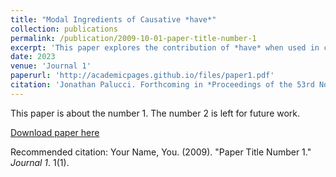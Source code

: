 ```yaml
---
title: "Modal Ingredients of Causative *have*"
collection: publications
permalink: /publication/2009-10-01-paper-title-number-1
excerpt: 'This paper explores the contribution of *have* when used in causative constructions.'
date: 2023
venue: 'Journal 1'
paperurl: 'http://academicpages.github.io/files/paper1.pdf'
citation: 'Jonathan Palucci. Forthcoming in *Proceedings of the 53rd North East Linguistics Society*. Göttingen, Germany. January, 2023.'
---
```

This paper is about the number 1. The number 2 is left for future work.

[Download paper here](http://academicpages.github.io/files/paper1.pdf)

Recommended citation: Your Name, You. (2009). "Paper Title Number 1." <i>Journal 1</i>. 1(1).

